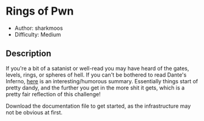 # Rings of Pwn

- Author: sharkmoos
- Difficulty: Medium

## Description

If you're a bit of a satanist or well-read you may have heard of the gates, levels, rings, or spheres of hell. If you
can't be bothered to read Dante's Inferno, [here](https://www.penguinrandomhouse.com/articles/a-visitors-guide-to-dantes-nine-circles-of-hell/)
is an interesting/humorous summary. Essentially things start of pretty dandy, and the further you get in the more shit it
gets, which is a pretty fair reflection of this challenge! 

Download the documentation file to get started, as the infrastructure may not be obvious at first.

